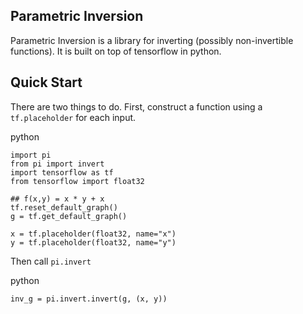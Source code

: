## Parametric Inversion

Parametric Inversion is a library for inverting (possibly non-invertible functions).
It is built on top of tensorflow in python.

## Quick Start

There are two things to do.
First, construct a function using a `tf.placeholder` for each input.

python
```
import pi
from pi import invert
import tensorflow as tf
from tensorflow import float32

## f(x,y) = x * y + x
tf.reset_default_graph()
g = tf.get_default_graph()

x = tf.placeholder(float32, name="x")
y = tf.placeholder(float32, name="y")
```

Then call `pi.invert`

python
```
inv_g = pi.invert.invert(g, (x, y))
```
